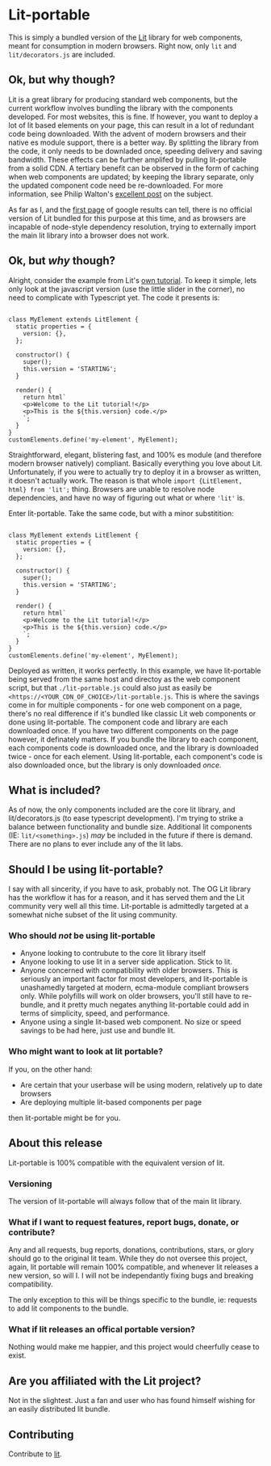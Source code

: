 # Lit-portable

This is simply a bundled version of the [Lit](https://lit.dev) library for web components, meant for consumption in modern browsers. Right now, only ```lit``` and ```lit/decorators.js``` are included.

## Ok, but why though?

Lit is a great library for producing standard web components, but the current workflow involves bundling the library with the components developed. For most websites, this is fine. If however, you want to deploy a lot of lit based elements on your page, this can result in a lot of redundant code being downloaded. With the advent of modern browsers and their native es module support, there is a better way. By splitting the library from the code, it only needs to be downladed once, speeding delivery and saving bandwidth. These effects can be further amplifed by pulling lit-portable from a solid CDN. A tertiary benefit can be observed in the form of caching when web components are updated; by keeping the library separate, only the updated component code need be re-downloaded. For more information, see Philip Walton's [excellent post](https://philipwalton.com/articles/using-native-javascript-modules-in-production-today/) on the subject.

As far as I, and the [first page](https://xkcd.com/1334/) of google results can tell, there is no official version of Lit bundled for this purpose at this time, and as browsers are incapable of node-style dependency resolution, trying to externally import the main lit library into a browser does not work.

## Ok, but ***why*** though?
Alright, consider the example from Lit's [own tutorial](https://lit.dev/tutorial/). To keep it simple, lets only look at the javascript version (use the little slider in the corner), no need to complicate with Typescript yet. The code it presents is:

```import {LitElement, html} from 'lit';

class MyElement extends LitElement {
  static properties = {
    version: {},
  };

  constructor() {
    super();
    this.version = 'STARTING';
  }

  render() {
    return html`
    <p>Welcome to the Lit tutorial!</p>
    <p>This is the ${this.version} code.</p>
    `;
  }
}
customElements.define('my-element', MyElement);
```
Straightforward, elegant, blistering fast, and 100% es module (and therefore modern browser natively) compliant. Basically everything you love about Lit. Unfortunately, if you were to actually try to deploy it in a browser as written, it doesn't actually work. The reason is that whole ```import {LitElement, html} from 'lit';``` thing. Browsers are unable to resolve node dependencies, and have no way of figuring out what or where ```'lit'``` is.

Enter lit-portable. Take the same code, but with a minor substitition: 
```import {LitElement, html} from './lit-portable.js';

class MyElement extends LitElement {
  static properties = {
    version: {},
  };

  constructor() {
    super();
    this.version = 'STARTING';
  }

  render() {
    return html`
    <p>Welcome to the Lit tutorial!</p>
    <p>This is the ${this.version} code.</p>
    `;
  }
}
customElements.define('my-element', MyElement);
```

Deployed as written, it works perfectly. In this example, we have lit-portable being served from the same host and directoy as the web component script, but that ```./lit-portable.js``` could also just as easily be ```<https://<YOUR_CDN_OF_CHOICE>/lit-portable.js```. This is where the savings come in for multiple components - for one web component on a page, there's no real difference if it's bundled like classic Lit web components or done using lit-portable. The component code and library are each downloaded once. If you have two different components on the page however, it definately matters. If you bundle the library to each component, each components code is downloaded once, and the library is downloaded twice - once for each element. Using lit-portable, each component's code is also downloaded once, but the library is only downloaded *once*.



## What is included?

As of now, the only components included are the core lit library, and lit/decorators.js (to ease typescript development). I'm trying to strike a balance between functionality and bundle size. Additional lit components (IE: ```lit/<something>.js```) *may* be included in the future if there is demand. There are no plans to ever include any of the lit labs.

## Should I be using lit-portable?

I say with all sincerity, if you have to ask, probably not. The OG Lit library has the workflow it has for a reason, and it has served them and the Lit community very well all this time. Lit-portable is admittedly targeted at a somewhat niche subset of the lit using community.

### Who should *not* be using lit-portable

- Anyone looking to contrubute to the core lit library itself
- Anyone looking to use lit in a server side application. Stick to lit.
- Anyone concerned with compatibility with older browsers. This is seriously an important factor for most developers, and lit-portable is unashamedly targeted at modern, ecma-module compliant browsers only. While polyfills will work on older browsers, you'll still have to re-bundle, and it pretty much negates anything lit-portable could add in terms of simplicity, speed, and performance.
- Anyone using a single lit-based web component. No size or speed savings to be had here, just use and bundle lit.

### Who might want to look at lit portable?

If you, on the other hand:
- Are certain that your userbase will be using modern, relatively up to date browsers
- Are deploying multiple lit-based components per page

then lit-portable might be for you.

## About this release

Lit-portable is 100% compatible with the equivalent version of lit.

### Versioning

The version of lit-portable will always follow that of the main lit library.

### What if I want to request features, report bugs, donate, or contribute?

Any and all requests, bug reports, donations, contributions, stars, or glory should go to the original lit team. While they do not oversee this project, again, lit portable will remain 100% compatible, and whenever lit releases a new version, so will I. I will not be independantly fixing bugs and breaking compatibility.

The only exception to this will be things specific to the bundle, ie: requests to add lit components to the bundle.

### What if lit releases an offical portable version?
Nothing would make me happier, and this project would cheerfully cease to exist.

## Are you affiliated with the Lit project?

Not in the slightest. Just a fan and user who has found himself wishing for an easily distributed lit bundle.

## Contributing

Contribute to [lit](https://lit.dev).

